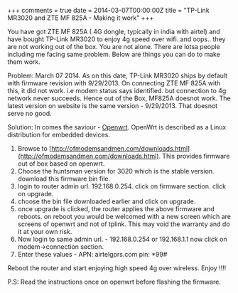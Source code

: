 +++
comments = true
date = 2014-03-07T00:00:00Z
title = "TP-Link MR3020 and ZTE MF 825A - Making it work"
+++

You have got ZTE MF 825A ( 4G dongle, typically in india with airtel)
and have bought TP-Link MR3020 to enjoy 4g speed over wifi. and oops.. they are not working out of the box. You are not alone. There are lotsa people including me facing same problem. Below are things you can do to make them work.

Problem:
March 07 2014.
As on this date, TP-Link MR3020 ships by default with firmware revision with 9/29/2013. On connecting ZTE MF 825A with this, it did not work. i.e modem status says identified. but connection to 4g network never succeeds. Hence out of the Box, MF825A doesnot work.
The latest version on website is the same version - 9/29/2013. That doesnot serve no good.

Solution:
In comes the saviour - [Openwrt](http://en.wikipedia.org/wiki/OpenWrt).
OpenWrt is described as a Linux distribution for embedded devices.

1. Browse to [http://ofmodemsandmen.com/downloads.html](http://ofmodemsandmen.com/downloads.html). This provides firmware out of box based on openwrt.
2. Choose the huntsman version for 3020 which is the stable version. download this firmware bin file.
3. login to router admin url. 192.168.0.254.  click on firmware section. click on upgrade.
4. choose the bin file downloaded earlier and click on upgrade.
5. once upgrade is clicked, the router applies the above firmware and reboots. on reboot you would be welcomed with a new screen which are screens of openwrt and not of tplink. This may void the warranty and do it at your own risk.
6. Now login to same admin url. - 192.168.0.254 or 192.168.1.1 now click on modem->connection section.
7. Enter these values -
   APN: airtelgprs.com
   pin: *99#

Reboot the router and start enjoying high speed 4g over wireless.
Enjoy !!!!

P.S: Read the instructions once on openwrt before flashing the firmware.
